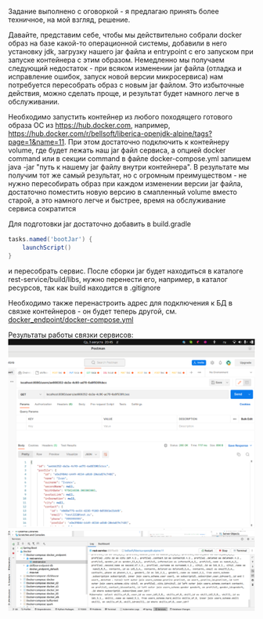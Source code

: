 Задание выполнено с оговоркой - я предлагаю принять более техничное, на мой взгляд, решение.

Давайте, представим себе, чтобы мы действительно собрали docker образ на базе какой-то операционной системы, добавили в него установку jdk, загрузку нашего jar файла и entrypoint с его запуском при запуске контейнера с этим образом. Немедленно мы получаем следующий недостаток - при всяком изменении jar файла (отладка и исправление ошибок, запуск новой версии микросервиса) нам потребуется пересобрать образ с новым jar файлом. Это избыточные действия, можно сделать проще, и результат будет намного легче в обслуживании.

Необходимо запустить контейнер из любого походящего готового образа ОС из https://hub.docker.com, например, https://hub.docker.com/r/bellsoft/liberica-openjdk-alpine/tags?page=1&name=11. При этом достаточно подключить к контейнеру volume, где будет лежать наш jar файл сервиса, а опцией docker command или в секции command в файле docker-compose.yml запишем java -jar "путь к нашему jar файлу внутри контейнера". В результате мы получим тот же самый результат, но с огромным преимуществом - не нужно пересобирать образ при каждом изменении версии jar файла, достаточно поместить новую версию в смапленный volume вместо старой, а это намного легче и быстрее, время на обслуживание сервиса сократится

Для подготовки jar достаточно добавить в build.gradle

```groovy
tasks.named('bootJar') {
	launchScript()
}
```
и пересобрать сервис. После сборки jar будет находиться в каталоге rest-service/build/libs, нужно перенести его, например, в каталог ресурсов, так как build находится в .gitignore

Необходимо также перенастроить адрес для подключения к БД в связке контейнеров - он будет теперь другой, см. [docker_endpoint/docker-compose.yml](docker_endpoint/docker-compose.yml)

Результаты работы связки сервисов:
![img.png](img.png)
![img_1.png](img_1.png)